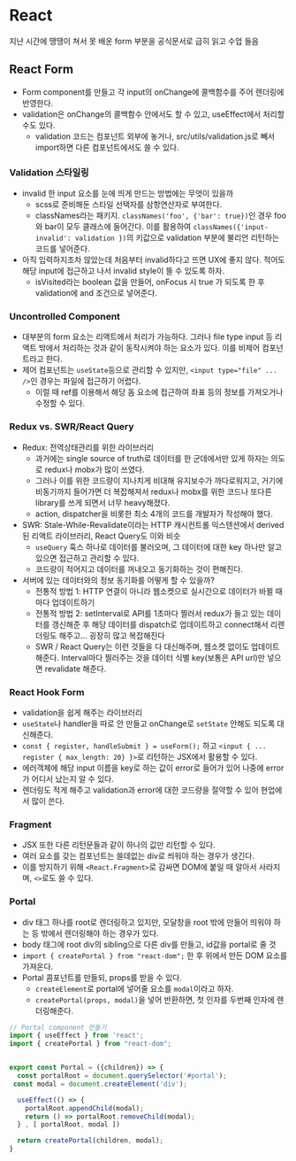 # React
지난 시간에 땡땡이 쳐서 못 배운 form 부분을 공식문서로 급히 읽고 수업 들음

## React Form
- Form component를 만들고 각 input의 onChange에 콜백함수를 주어 렌더링에 반영한다.
- validation은 onChange의 콜백함수 안에서도 할 수 있고, useEffect에서 처리할 수도 있다.
  - validation 코드는 컴포넌트 외부에 놓거나, src/utils/validation.js로 빼서 import하면 다른 컴포넌트에서도 쓸 수 있다.

### Validation 스타일링 
- invalid 한 input 요소를 눈에 띄게 만드는 방법에는 무엇이 있을까
  - scss로 준비해둔 스타일 선택자를 삼항연산자로 부여한다.
  - classNames라는 패키지. `classNames('foo', {'bar': true})`인 경우 foo와 bar이 모두 클래스에 들어간다. 이를 활용하여 `classNames({'input-invalid': validation })`의 키값으로 validation 부분에 불리언 리턴하는 코드를 넣어준다.
- 아직 입력하지조차 않았는데 처음부터 invalid하다고 뜨면 UX에 좋지 않다. 적어도 해당 input에 접근하고 나서 invalid style이 뜰 수 있도록 하자.
  - isVisited라는 boolean 값을 만들어, onFocus 시 true 가 되도록 한 후 validation에 and 조건으로 넣어준다.

### Uncontrolled Component
- 대부분의 form 요소는 리액트에서 처리가 가능하다. 그러나 file type input 등 리액트 밖에서 처리하는 것과 같이 동작시켜야 하는 요소가 있다. 이를 비제어 컴포넌트라고 한다.
- 제어 컴포넌트는 `useState`등으로 관리할 수 있지만, `<input type="file" ... />`인 경우는 파일에 접근하기 어렵다. 
  - 이럴 때 ref를 이용해서 해당 돔 요소에 접근하여 좌표 등의 정보를 가져오거나 수정할 수 있다.

### Redux vs.  SWR/React Query
- Redux: 전역상태관리를 위한 라이브러리
  - 과거에는 single source of truth로 데이터를 한 군데에서만 있게 하자는 의도로 redux나 mobx가 많이 쓰였다.
  - 그러나 이를 위한 코드량이 지나치게 비대해 유지보수가 까다로워지고, 거기에 비동기까지 들어가면 더 복잡해져서 redux나 mobx를 위한 코드나 또다른 library를 쓰게 되면서 너무 heavy해졌다.
  - action, dispatcher을 비롯한 최소 4개의 코드를 개발자가 작성해야 했다.
- SWR: Stale-While-Revalidate이라는 HTTP 캐시컨트롤 익스텐션에서 derived된 리액트 라이브러리, React Query도 이와 비슷
  - `useQuery` 훅스 하나로 데이터를 불러오며, 그 데이터에 대한 key 하나만 알고 있으면 접근하고 관리할 수 있다. 
  - 코드량이 적어지고 데이터를 꺼내오고 동기화하는 것이 편해진다.
- 서버에 있는 데이터와의 정보 동기화를 어떻게 할 수 있을까? 
  - 전통적 방법 1: HTTP 연결이 아니라 웹소켓으로 실시간으로 데이터가 바뀔 때마다 업데이트하기
  - 전통적 방법 2: setInterval로 API를 1초마다 찔러서 redux가 들고 있는 데이터를 갱신해준 후 해당 데이터를 dispatch로 업데이트하고 connect해서 리렌더링도 해주고... 굉장히 많고 복잡해진다
  - SWR / React Query는 이런 것들을 다 대신해주며, 웹소켓 없이도 업데이트 해준다. Interval마다 찔러주는 것을 데이터 식별 key(보통은 API url)만 넣으면 revalidate 해준다.

### React Hook Form
- validation을 쉽게 해주는 라이브러리
- `useState`나 handler을 따로 안 만들고 onChange로 `setState` 안해도 되도록 대신해준다.
- `const { register, handleSubmit } = useForm();` 하고 `<input { ... register { max_length: 20} }>`로 리턴하는 JSX에서 활용할 수 있다.
- 에러객체에 해당 input 이름을 key로 하는 값이 error로 들어가 있어 나중에 error가 어디서 났는지 알 수 있다.
- 렌더링도 적게 해주고 validation과 error에 대한 코드량을 절약할 수 있어 현업에서 많이 쓴다.

### Fragment
- JSX 또한 다른 리턴문들과 같이 하나의 값만 리턴할 수 있다. 
- 여러 요소를 갖는 컴포넌트는 쓸데없는 div로 씌워야 하는 경우가 생긴다.
- 이를 방지하기 위해 `<React.Fragment>`로 감싸면 DOM에 붙일 때 알아서 사라지며, `<>`로도 쓸 수 있다.

### Portal
- div 태그 하나를 root로 렌더링하고 있지만, 모달창을 root 밖에 만들어 띄워야 하는 등 밖에서 렌더링해야 하는 경우가 있다. 
- body 태그에 root div의 sibling으로 다른 div를 만들고, id값을 portal로 줄 것
- `import { createPortal } from "react-dom";` 한 후 위에서 만든 DOM 요소를 가져온다.
- Portal 콤포넌트를 만들되, props를 받을 수 있다. 
  - `createElement`로 portal에 넣어줄 요소를 `modal`이라고 하자.
  - `createPortal(props, modal)`을 넣어 반환하면, 첫 인자를 두번째 인자에 렌더링해준다. 
```javascript
// Portal component 만들기
import { useEffect } from 'react';
import { createPortal } from "react-dom";


export const Portal = ({children}) => {
  const portalRoot = document.querySelector('#portal');
 const modal = document.createElement('div');

  useEffect(() => {
    portalRoot.appendChild(modal);
    return () => portalRoot.removeChild(modal);
  } , [ portalRoot, modal ])

  return createPortal(children, modal);
}
```
